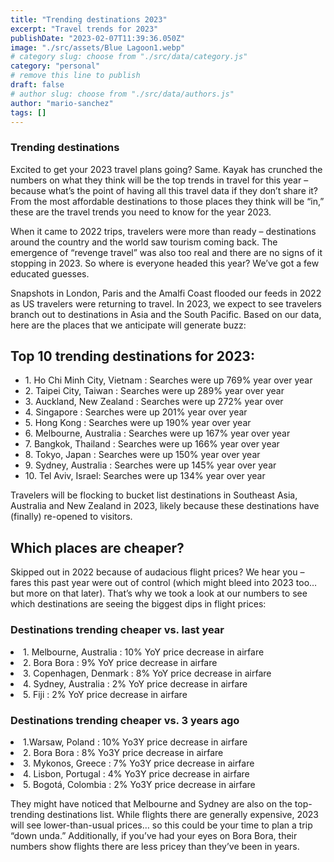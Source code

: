 ```yaml
---
title: "Trending destinations 2023"
excerpt: "Travel trends for 2023"
publishDate: "2023-02-07T11:39:36.050Z"
image: "./src/assets/Blue Lagoon1.webp"
# category slug: choose from "./src/data/category.js"
category: "personal"
# remove this line to publish
draft: false
# author slug: choose from "./src/data/authors.js"
author: "mario-sanchez"
tags: []
---
```


### Trending destinations

Excited to get your 2023 travel plans going? Same. Kayak has crunched the numbers on what they think will be the top trends in travel for this year – because what’s the point of having all this travel data if they don’t share it? From the most affordable destinations to those places they think will be “in,” these are the travel trends you need to know for the year 2023.



When it came to 2022 trips, travelers were more than ready – destinations around the country and the world saw tourism coming back. The emergence of “revenge travel” was also too real and there are no signs of it stopping in 2023. So where is everyone headed this year? We’ve got a few educated guesses.

Snapshots in London, Paris and the Amalfi Coast flooded our feeds in 2022 as US travelers were returning to travel. In 2023, we expect to see travelers branch out to destinations in Asia and the South Pacific. Based on our data, here are the places that we anticipate will generate buzz:

## Top 10 trending destinations for 2023:

<ul>

<li>1. Ho Chi Minh City, Vietnam
: Searches were up 769% year over year</li>

<li>2. Taipei City, Taiwan
: Searches were up 289% year over year</li>


<li>3. Auckland, New Zealand
: Searches were up 272% year over </li>

<li>4. Singapore
: Searches were up 201% year over year</li>

<li>5. Hong Kong
: Searches were up 190% year over year</li>

<li>6. Melbourne, Australia <span>
: Searches were up 167% year over year</li>

<li>7. Bangkok, Thailand
: Searches were up 166% year over year</li>

<li>8. Tokyo, Japan
: Searches were up 150% year over year</li>

<li>9. Sydney, Australia
: Searches were up 145% year over year</li>

<li>10. Tel Aviv, Israel: Searches were up 134% year over year</li>

</ul>

Travelers will be flocking to bucket list destinations in Southeast Asia, Australia and New Zealand in 2023, likely because these destinations have (finally) re-opened to visitors. 

## Which places are cheaper?

Skipped out in 2022 because of audacious flight prices? We hear you – fares this past year were out of control (which might bleed into 2023 too… but more on that later). That’s why we took a look at our numbers to see which destinations are seeing the biggest dips in flight prices:

### Destinations trending cheaper vs. last year

<li>1. Melbourne, Australia
: 10% YoY price decrease in airfare</li>

<li>2. Bora Bora
: 9% YoY price decrease in airfare </li>

<li>3. Copenhagen, Denmark
: 8% YoY price decrease in airfare  </li>

<li>4. Sydney, Australia
: 2% YoY price decrease in airfare</li>

<li>5. Fiji
: 2% YoY price decrease in airfare </li>


### Destinations trending cheaper vs. 3 years ago

<li>1.Warsaw, Poland
: 10% Yo3Y price decrease in airfare</li>

<li>2. Bora Bora
: 8% Yo3Y price decrease in airfare </li>

<li>3. Mykonos, Greece
: 7% Yo3Y price decrease in airfare  </li>

<li>4. Lisbon, Portugal
: 4% Yo3Y price decrease in airfare</li>

<li>5. Bogotá, Colombia
: 2% Yo3Y price decrease in airfare </li>



They might have noticed that Melbourne and Sydney are also on the top-trending destinations list. While flights there are generally expensive, 2023 will see lower-than-usual prices… so this could be your time to plan a trip “down unda.” Additionally, if you’ve had your eyes on Bora Bora, their numbers show flights there are less pricey than they’ve been in years.